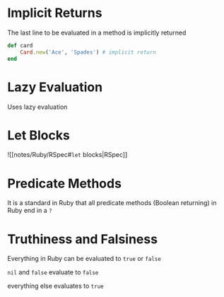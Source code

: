# Implicit Returns

The last line to be evaluated in a method is implicitly returned

```ruby
def card
	Card.new('Ace', 'Spades') # implicit return
end
```

# Lazy Evaluation

Uses lazy evaluation

# Let Blocks

![[notes/Ruby/RSpec#`let` blocks|RSpec]]


# Predicate Methods

It is a standard in Ruby that all predicate methods (Boolean returning) in Ruby end in a `?`

# Truthiness and Falsiness

Everything in Ruby can be evaluated to `true` or `false`

`nil` and `false` evaluate to `false`

everything else evaluates to `true`